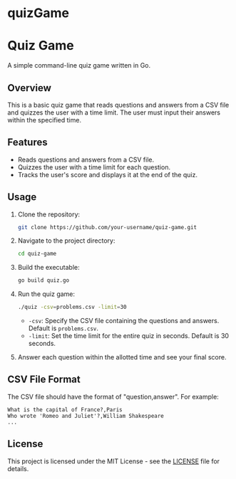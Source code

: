 # quizGame

# Quiz Game

A simple command-line quiz game written in Go.

## Overview

This is a basic quiz game that reads questions and answers from a CSV file and quizzes the user with a time limit. The user must input their answers within the specified time.

## Features

- Reads questions and answers from a CSV file.
- Quizzes the user with a time limit for each question.
- Tracks the user's score and displays it at the end of the quiz.

## Usage

1. Clone the repository:

   ```bash
   git clone https://github.com/your-username/quiz-game.git
   ```

2. Navigate to the project directory:

   ```bash
   cd quiz-game
   ```

3. Build the executable:

   ```bash
   go build quiz.go
   ```

4. Run the quiz game:

   ```bash
   ./quiz -csv=problems.csv -limit=30
   ```

   - `-csv`: Specify the CSV file containing the questions and answers. Default is `problems.csv`.
   - `-limit`: Set the time limit for the entire quiz in seconds. Default is 30 seconds.

5. Answer each question within the allotted time and see your final score.

## CSV File Format

The CSV file should have the format of "question,answer". For example:

```csv
What is the capital of France?,Paris
Who wrote 'Romeo and Juliet'?,William Shakespeare
...
```

## License

This project is licensed under the MIT License - see the [LICENSE](LICENSE) file for details.
